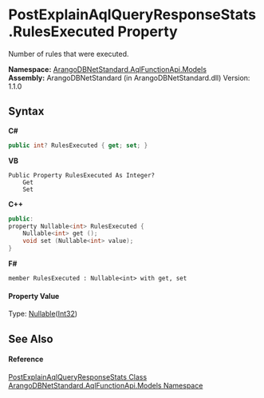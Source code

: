 # PostExplainAqlQueryResponseStats.RulesExecuted Property 
 

Number of rules that were executed.

**Namespace:**&nbsp;<a href="e03acbe1-782e-533e-7ffe-cd51613ed54f">ArangoDBNetStandard.AqlFunctionApi.Models</a><br />**Assembly:**&nbsp;ArangoDBNetStandard (in ArangoDBNetStandard.dll) Version: 1.1.0

## Syntax

**C#**<br />
``` C#
public int? RulesExecuted { get; set; }
```

**VB**<br />
``` VB
Public Property RulesExecuted As Integer?
	Get
	Set
```

**C++**<br />
``` C++
public:
property Nullable<int> RulesExecuted {
	Nullable<int> get ();
	void set (Nullable<int> value);
}
```

**F#**<br />
``` F#
member RulesExecuted : Nullable<int> with get, set

```


#### Property Value
Type: <a href="https://docs.microsoft.com/dotnet/api/system.nullable-1" target="_blank" rel="noopener noreferrer">Nullable</a>(<a href="https://docs.microsoft.com/dotnet/api/system.int32" target="_blank" rel="noopener noreferrer">Int32</a>)

## See Also


#### Reference
<a href="9b9549e2-629d-4fd6-7536-978dde0b7da4">PostExplainAqlQueryResponseStats Class</a><br /><a href="e03acbe1-782e-533e-7ffe-cd51613ed54f">ArangoDBNetStandard.AqlFunctionApi.Models Namespace</a><br />